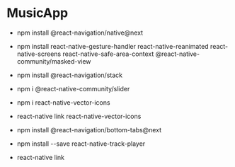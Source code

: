 # MusicApp

- npm install @react-navigation/native@next
- npm install react-native-gesture-handler react-native-reanimated react-native-screens react-native-safe-area-context @react-native-community/masked-view
- npm install @react-navigation/stack
- npm i @react-native-community/slider
- npm i react-native-vector-icons
- react-native link react-native-vector-icons

- npm install @react-navigation/bottom-tabs@next
- npm install --save react-native-track-player
- react-native link
